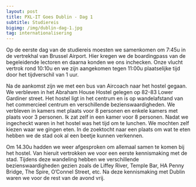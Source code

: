 ```yaml
---
layout: post
title: PXL-IT Goes Dublin - Dag 1
subtitle: Studiereis
bigimg: /img/dublin-dag-1.jpg
tag: internationalisering
---
```


Op de eerste dag van de studiereis moesten we samenkomen om 7:45u in de vertrekhal van Brussel Airport. Hier kregen we de boardingpass van de begeleidende lectoren en daarna konden we ons inchecken. Onze vlucht vertrok rond 10:10u en we zijn aangekomen tegen 11:00u plaatselijke tijd door het tijdverschil van 1 uur. 

Na de aankomst zijn we met een bus van Aircoach naar het hostel gegaan. We verbleven in het Abraham House Hostel gelegen op 82-83 Lower Gardiner street. Het hostel ligt in het centrum en is op wandelafstand van het commercieel centrum en verschillende bezienswaardigheden. We verbleven in kamers met plaats voor 8 personen en enkele kamers met plaats voor 3 personen. Ik zat zelf in een kamer voor 8 personen. Nadat we ingecheckt waren in het hostel was het tijd om te lunchen. We mochten zelf kiezen waar we gingen eten. In de zoektocht naar een plaats om wat te eten hebben we de stad ook al een beetje kunnen verkennen. 

Om 14.30u hadden we weer afgesproken om allemaal samen te komen bij het hostel. Van hieruit vertrokken we voor een eerste kennismaking met de stad. Tijdens deze wandeling hebben we verschillende bezienswaardigheden gezien zoals de Liffey River, Temple Bar, HA Penny Bridge, The Spire, O’Connel Street, etc. Na deze kennismaking met Dublin waren we voor de rest van de avond vrij.